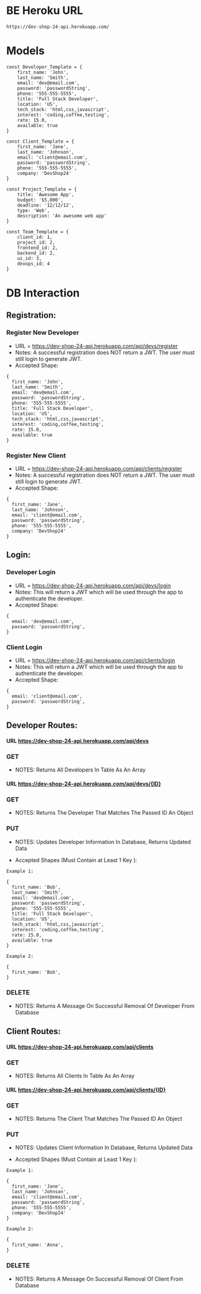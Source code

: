 # BE Heroku URL
    https://dev-shop-24-api.herokuapp.com/

# Models
    const Developer_Template = {
        first_name: 'John',
        last_name: 'Smith',
        email: 'dev@email.com',
        password: 'passwordString',
        phone: '555-555-5555',
        title: 'Full Stack Developer',
        location: 'US',
        tech_stack: 'html,css,javascript',
        interest: 'coding,coffee,testing',
        rate: 15.0,
        available: true
    }

    const Client_Template = {
        first_name: 'Jane',
        last_name: 'Johnson',
        email: 'client@email.com',
        password: 'passwordString',
        phone: '555-555-5555',
        company: 'DevShop24'
    }

    const Project_Template = {
        title: 'Awesome App',
        budget: '$5,000',
        deadline: '12/12/12',
        type: 'Web',
        description: 'An awesome web app'
    }

    const Team_Template = {
        client_id: 1,
        project_id: 2,
        frontend_id: 2,
        backend_id: 2,
        ui_id: 3,
        devops_id: 4
    }



# DB Interaction

## Registration:
### Register New Developer
- URL = https://dev-shop-24-api.herokuapp.com/api/devs/register
- Notes: A successful registration does NOT return a JWT. The user must still login to generate JWT. 
- Accepted Shape:
```
{
  first_name: 'John',
  last_name: 'Smith',
  email: 'dev@email.com',
  password: 'passwordString',
  phone: '555-555-5555',
  title: 'Full Stack Developer',
  location: 'US',
  tech_stack: 'html,css,javascript',
  interest: 'coding,coffee,testing',
  rate: 15.0,
  available: true
}
```

### Register New Client
- URL = https://dev-shop-24-api.herokuapp.com/api/clients/register
- Notes: A successful registration does NOT return a JWT. The user must still login to generate JWT. 
- Accepted Shape:
```
{
  first_name: 'Jane',
  last_name: 'Johnson',
  email: 'client@email.com',
  password: 'passwordString',
  phone: '555-555-5555',
  company: 'DevShop24'
}
```

## Login:
### Developer Login
- URL = https://dev-shop-24-api.herokuapp.com/api/devs/login
- Notes: This will return a JWT which will be used through the app to authenticate the developer. 
- Accepted Shape:
```
{
  email: 'dev@email.com',
  password: 'passwordString',
}
```

### Client Login
- URL = https://dev-shop-24-api.herokuapp.com/api/clients/login
- Notes: This will return a JWT which will be used through the app to authenticate the developer. 
- Accepted Shape:
```
{
  email: 'client@email.com',
  password: 'passwordString',
}
```

## Developer Routes:

#### URL https://dev-shop-24-api.herokuapp.com/api/devs

### GET
- NOTES: Returns All Developers In Table As An Array

#### URL https://dev-shop-24-api.herokuapp.com/api/devs/{ID}

### GET
- NOTES: Returns The Developer That Matches The Passed ID An Object

### PUT
- NOTES: Updates Developer Information In Database, Returns Updated Data

- Accepted Shapes (Must Contain at Least 1 Key ):

```
Example 1:

{
  first_name: 'Bob',
  last_name: 'Smith',
  email: 'dev@email.com',
  password: 'passwordString',
  phone: '555-555-5555',
  title: 'Full Stack Developer',
  location: 'US',
  tech_stack: 'html,css,javascript',
  interest: 'coding,coffee,testing',
  rate: 15.0,
  available: true
}

Example 2:

{
  first_name: 'Bob',
}
```

### DELETE
- NOTES: Returns A Message On Successful Removal Of Developer From Database

## Client Routes:

#### URL https://dev-shop-24-api.herokuapp.com/api/clients

### GET
- NOTES: Returns All Clients In Table As An Array

#### URL https://dev-shop-24-api.herokuapp.com/api/clients/{ID}

### GET
- NOTES: Returns The Client That Matches The Passed ID An Object

### PUT
- NOTES: Updates Client Information In Database, Returns Updated Data

- Accepted Shapes (Must Contain at Least 1 Key ):

```
Example 1:

{
  first_name: 'Jane',
  last_name: 'Johnson',
  email: 'client@email.com',
  password: 'passwordString',
  phone: '555-555-5555',
  company: 'DevShop24'
}

Example 2:

{
  first_name: 'Anna',
}
```

### DELETE
- NOTES: Returns A Message On Successful Removal Of Client From Database

<!-- 
## User Login
- URL = http://luncher-lambda-buildweek.herokuapp.com/login 

- NOTES: This will return a JWT which will be used through the app to authenticate the user 

- Accepted Shape:
```
{
    email: "Bill@Billy.com",
    password: "TacoMan"
}
```

## Individual User Routes
- URL = http://luncher-lambda-buildweek.herokuapp.com/users/{id}
- Notes: MUST have JWT passed as Authentication header to access ALL `/users/{id}` routes

## School Routes
- URL = http://luncher-lambda-buildweek.herokuapp.com/schools
- Notes: MUST have a JWT passed as Authentication header to access ALL `/schools` routes

### Post New School
- Accepted Shape:
```
{
    name: "The New School",
    address: "111 School St, Atlantis, 55555",
    funds_required: 2500,
    admin_id: 3,
    funds_donated: 100 **
}

```


 -->

